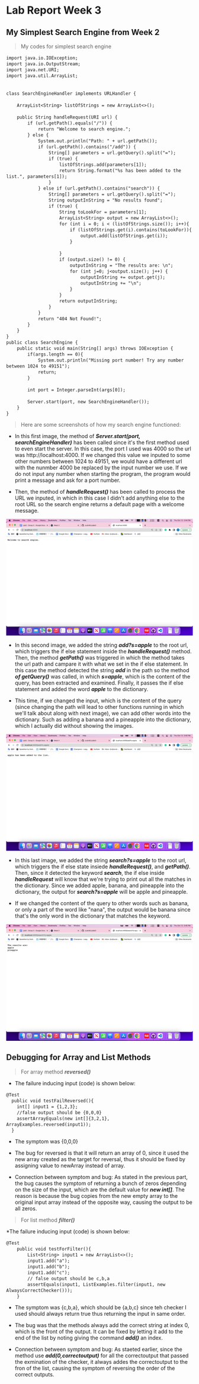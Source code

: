 # Lab Report Week 3
## My Simplest Search Engine from Week 2
> My codes for simplest search engine
```
import java.io.IOException;
import java.io.OutputStream;
import java.net.URI;
import java.util.ArrayList;


class SearchEngineHandler implements URLHandler {
    
    ArrayList<String> listOfStrings = new ArrayList<>();

    public String handleRequest(URI url) {
        if (url.getPath().equals("/")) {
            return "Welcome to search engine.";
        } else {
            System.out.println("Path: " + url.getPath());
            if (url.getPath().contains("/add")) {
                String[] parameters = url.getQuery().split("=");
                if (true) {
                    listOfStrings.add(parameters[1]);
                    return String.format("%s has been added to the list.", parameters[1]);
                }
            } else if (url.getPath().contains("search")) {
                String[] parameters = url.getQuery().split("=");
                String outputInString = "No results found";
                if (true) {
                    String toLookFor = parameters[1];
                    ArrayList<String> output = new ArrayList<>();
                    for (int i = 0; i < (listOfStrings.size()); i++){
                        if (listOfStrings.get(i).contains(toLookFor)){
                            output.add(listOfStrings.get(i));
                        }

                    }
                    if (output.size() != 0) {
                        outputInString = "The results are: \n";
                        for (int j=0; j<output.size(); j++) {
                            outputInString += output.get(j);
                            outputInString += "\n";
                        }
                    }
                    return outputInString;
                }
            }
            return "404 Not Found!";
        }
    }
}
public class SearchEngine {
    public static void main(String[] args) throws IOException {
        if(args.length == 0){
            System.out.println("Missing port number! Try any number between 1024 to 49151");
            return;
        }

        int port = Integer.parseInt(args[0]);

        Server.start(port, new SearchEngineHandler());
    }
}

```

> Here are some screenshots of how my search engine functioned:

* In this first image, the method of ***Server.start(port, searchEngineHandler)*** has been called since it's the first method used to even start the server. In this case, the port I used was 4000 so the url was http://localhost:4000. If we changed this value we inputed to some other numbers between 1024 to 49151, we would have a different url with the nunmber 4000 be replaced by the input number we use. If we do not input any number when starting the program, the program would print a message and ask for a port number.

* Then, the method of ***handleRequest()*** has been called to process the URL we inputed, in which in this case I didn't add anything else to the root URL so the search engine returns a default page with a welcome message.

![screenshot1](Lab3Image1.png)

* In this second image, we added the string ***add?s=apple*** to the root url, which triggers the if else statement inside the ***handleRequest()*** method. Then, the method ***getPath()*** was triggered in which the method takes the url path and campare it with what we set in the if else statement. In this case the method detected the string ***add*** in the path so the method ***of getQuery()*** was called, in which ***s=apple***, which is the content of the query, has been extracted and examined. Finally, it passes the if else statement and added the word ***apple*** to the dictionary.

* This time, if we changed the input, which is the content of the query (since changing the path will lead to other functions running in which we'll talk about along with next image), we can add other words into the dictionary. Such as adding a banana and a pineapple into the dictionary, which I actually did without showing the images.

![screenshot2](Lab3Image2.png)

* In this last image, we added the string ***search?s=apple*** to the root url, which triggers the if else state insiede ***handleRequest()***, and ***getPath()***. Then, since it detected the keyword ***search***, the if else inside ***handleRequest*** will know that we're trying to print out all the matches in the dictionary. Since we added apple, banana, and pineapple into the dictionary, the output for ***search?s=apple*** will be apple and pineapple.

* If we changed the content of the query to other words such as banana, or only a part of the word like "nana", the output would be banana since that's the only word in the dictionary that matches the keyword.

![screenshot3](Lab3Image3.png)

## Debugging for Array and List Methods
> For array method ***reversed()*** 

* The failure inducing input (code) is shown below:

```
@Test
  public void testFailReversed(){
    int[] input1 = {1,2,3};
    //false output should be {0,0,0}
    assertArrayEquals(new int[]{3,2,1}, ArrayExamples.reversed(input1));
  }
```

* The symptom was {0,0,0}

* The bug for reversed is that it will return an array of 0, since it used the new array created as the target for reversal, thus it should be fixed by assigning value to newArray instead of array.

* Connection between symptom and bug: As stated in the previous part, the bug causes the symptom of returning a bunch of zeros depending on the size of the input, which are the default value for ***new int[]***. The reason is because the bug copies from the new empty array to the original input array instead of the opposite way, causing the output to be all zeros.

>For list method ***filter()***

*The failure inducing input (code) is shown below:

```
@Test
    public void testForFilter(){
        List<String> input1 = new ArrayList<>();
        input1.add("a");
        input1.add("b");
        input1.add("c");
        // false output should be c,b,a
        assertEquals(input1, ListExamples.filter(input1, new AlwaysCorrectChecker()));
    }
```

* The symptom was {c,b,a}, which should be {a,b,c} since teh checker I used should always return true thus returning the input in same order.

* The bug was that the methods always add the correct string at index 0, which is the front of the output. It can be fixed by letting it add to the end of the list by noting giving the command ***add()*** an index.

* Connection between symptom and bug: As staeted earlier, since the method use ***add(0,correctoutput)*** for all the correctoutput that passed the exmination of the checker, it always addes the correctoutput to the fron of the list, causing the symptom of reversing the order of the correct outputs.
